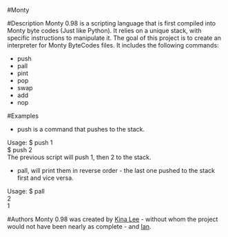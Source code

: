 #Monty

#Description
Monty 0.98 is a scripting language that is first compiled into Monty byte codes (Just like Python). It relies on a unique stack, with specific instructions to manipulate it. The goal of this project is to create an interpreter for Monty ByteCodes files.
It includes the following commands:
- push
- pall
- pint
- pop
- swap
- add
- nop

#Examples
- push is a command that pushes to the stack.

Usage:
$ push 1  
$ push 2  
The previous script will push 1, then 2 to the stack.

- pall, will print them in reverse order - the last one pushed to the stack first and vice versa.

Usage:
$ pall  
2  
1  

#Authors
Monty 0.98 was created by [Kina Lee](https://github.com/kinalee) - without whom the project would not have been nearly as complete - and [Ian](https://github.com/Incitatous).
